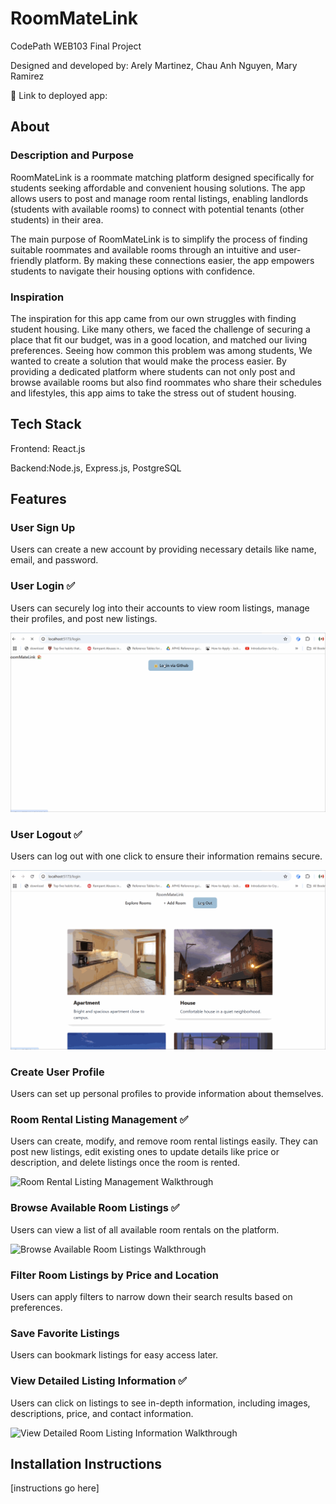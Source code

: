 # RoomMateLink

CodePath WEB103 Final Project

Designed and developed by: Arely Martinez, Chau Anh Nguyen, Mary Ramirez

🔗 Link to deployed app:

## About

### Description and Purpose

RoomMateLink is a roommate matching platform designed specifically for students seeking affordable and convenient housing solutions. The app allows users to post and manage room rental listings, enabling landlords (students with available rooms) to connect with potential tenants (other students) in their area.

The main purpose of RoomMateLink is to simplify the process of finding suitable roommates and available rooms through an intuitive and user-friendly platform. By making these connections easier, the app empowers students to navigate their housing options with confidence.

### Inspiration

The inspiration for this app came from our own struggles with finding student housing. Like many others, we faced the challenge of securing a place that fit our budget, was in a good location, and matched our living preferences. Seeing how common this problem was among students, We wanted to create a solution that would make the process easier. By providing a dedicated platform where students can not only post and browse available rooms but also find roommates who share their schedules and lifestyles, this app aims to take the stress out of student housing.

## Tech Stack

Frontend: React.js

Backend:Node.js, Express.js, PostgreSQL

## Features

### User Sign Up

Users can create a new account by providing necessary details like name, email, and password.

### User Login ✅

Users can securely log into their accounts to view room listings, manage their profiles, and post new listings.

<img src='./client/src/assets/login.gif' title='Video Walkthrough' width='' alt='Logging in to page' />

### User Logout ✅

Users can log out with one click to ensure their information remains secure.

<img src="./client/src/assets/logout.gif" title="Video Walkthrough" width="" alt="Logging out">

### Create User Profile

Users can set up personal profiles to provide information about themselves.

### Room Rental Listing Management ✅

Users can create, modify, and remove room rental listings easily. They can post new listings, edit existing ones to update details like price or description, and delete listings once the room is rented.

<img src='./client/src/assets/room-rental-listing-management.gif' title='Video Walkthrough' width='' alt='Room Rental Listing Management Walkthrough' />

### Browse Available Room Listings ✅

Users can view a list of all available room rentals on the platform.

<img src='./client/src/assets/browse-available-room-listings.gif' title='Video Walkthrough' width='' alt='Browse Available Room Listings Walkthrough' />

### Filter Room Listings by Price and Location

Users can apply filters to narrow down their search results based on preferences.

### Save Favorite Listings

Users can bookmark listings for easy access later.

### View Detailed Listing Information ✅

Users can click on listings to see in-depth information, including images, descriptions, price, and contact information.

<img src='./client/src/assets/view-detailed-listing-information.gif' title='Video Walkthrough' width='' alt='View Detailed Room Listing Information Walkthrough' />

## Installation Instructions

[instructions go here]
